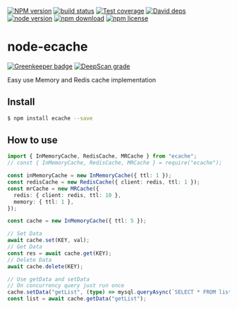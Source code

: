 [![NPM version][npm-image]][npm-url]
[![build status][travis-image]][travis-url]
[![Test coverage][coveralls-image]][coveralls-url]
[![David deps][david-image]][david-url]
[![node version][node-image]][node-url]
[![npm download][download-image]][download-url]
[![npm license][license-image]][download-url]

[npm-image]: https://img.shields.io/npm/v/ecache.svg?style=flat-square
[npm-url]: https://npmjs.org/package/ecache
[travis-image]: https://img.shields.io/travis/yourtion/node-ecache.svg?style=flat-square
[travis-url]: https://travis-ci.org/yourtion/node-ecache
[coveralls-image]: https://img.shields.io/coveralls/yourtion/node-ecache.svg?style=flat-square
[coveralls-url]: https://coveralls.io/r/yourtion/node-ecache?branch=master
[david-image]: https://img.shields.io/david/yourtion/node-ecache.svg?style=flat-square
[david-url]: https://david-dm.org/yourtion/node-ecache
[node-image]: https://img.shields.io/badge/node.js-%3E=_8-green.svg?style=flat-square
[node-url]: http://nodejs.org/download/
[download-image]: https://img.shields.io/npm/dm/ecache.svg?style=flat-square
[download-url]: https://npmjs.org/package/ecache
[license-image]: https://img.shields.io/npm/l/ecache.svg

# node-ecache

[![Greenkeeper badge](https://badges.greenkeeper.io/yourtion/node-ecache.svg)](https://greenkeeper.io/)
[![DeepScan grade](https://deepscan.io/api/teams/2046/projects/2765/branches/19919/badge/grade.svg)](https://deepscan.io/dashboard#view=project&tid=2046&pid=2765&bid=19919)

Easy use Memory and Redis cache implementation

## Install

```bash
$ npm install ecache --save
```

## How to use

```typescript
import { InMemoryCache, RedisCache, MRCache } from "ecache";
// const { InMemoryCache, RedisCache, MRCache } = require("ecache");

const inMemoryCache = new InMemoryCache({ ttl: 1 });
const redisCache = new RedisCache({ client: redis, ttl: 1 });
const mrCache = new MRCache({
  redis: { client: redis, ttl: 10 },
  memory: { ttl: 1 },
});

const cache = new InMemoryCache({ ttl: 5 });

// Set Data
await cache.set(KEY, val);
// Get Data
const res = await cache.get(KEY);
// Delete Data
await cache.delete(KEY);

// Use getData and setData
// On concurrency query just run once
cache.setData("getList", (type) => mysql.queryAsync(`SELECT * FROM list where t = "${type}"`));
const list = await cache.getData("getList");
```
